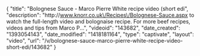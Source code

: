 {
    "title": "Bolognese Sauce - Marco Pierre White recipe video (short edi",
    "description": "http:\/\/www.knorr.co.uk\/Recipes\/Bolognese-Sauce.aspx to watch the full-length video and bolognaise recipe. For more beef recipes, videos and tips from Marco P...",
    "videoid": "143682",
    "date_created": "1393054143",
    "date_modified": "1418181164",
    "type": "captivate",
    "layout": "video",
    "url": "\/v\/bolognese-sauce-marco-pierre-white-recipe-video-short-edi\/143682"
}